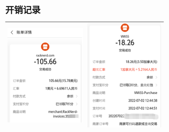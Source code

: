 # 开销记录

|  ![mirror](images/pay-mirror.png)   | ![server](images/pay-server.png)  |
|  ----  | ----  |
